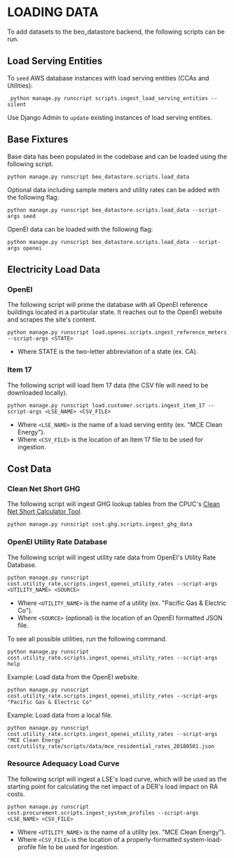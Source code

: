 # LOADING DATA

To add datasets to the beo_datastore backend, the following scripts can be run.

## Load Serving Entities
To `seed` AWS database instances with load serving entities (CCAs and Utilities):
```
 python manage.py runscript scripts.ingest_load_serving_entities --silent
```
Use Django Admin to `update` existing instances of load serving entities.

## Base Fixtures

Base data has been populated in the codebase and can be loaded using the following script.

```
python manage.py runscript beo_datastore.scripts.load_data
```

Optional data including sample meters and utility rates can be added with the following flag:

```
python manage.py runscript beo_datastore.scripts.load_data --script-args seed
```

OpenEI data can be loaded with the following flag:

```
python manage.py runscript beo_datastore.scripts.load_data --script-args openei
```

## Electricity Load Data

### OpenEI

The following script will prime the database with all OpenEI reference buildings located in a particular state. It reaches out to the OpenEI website and scrapes the site's content.

```
python manage.py runscript load.openei.scripts.ingest_reference_meters --script-args <STATE>
```

* Where STATE is the two-letter abbreviation of a state (ex. CA).

### Item 17

The following script will load Item 17 data (the CSV file will need to be downloaded locally).

```
python manage.py runscript load.customer.scripts.ingest_item_17 --script-args <LSE_NAME> <CSV_FILE>
```

* Where `<LSE_NAME>` is the name of a load serving entity (ex. "MCE Clean Energy").
* Where `<CSV_FILE>` is the location of an Item 17 file to be used for ingestion.

## Cost Data

### Clean Net Short GHG

The following script will ingest GHG lookup tables from the CPUC's [Clean Net Short Calculator Tool](http://www.cpuc.ca.gov/General.aspx?id=6442451195).

```
python manage.py runscript cost.ghg.scripts.ingest_ghg_data
```

### OpenEI Utility Rate Database

The following script will ingest utility rate data from OpenEI's Utility Rate Database.

```
python manage.py runscript cost.utility_rate.scripts.ingest_openei_utility_rates --script-args <UTILITY_NAME> <SOURCE>
```

* Where `<UTILITY_NAME>` is the name of a utility (ex. "Pacific Gas & Electric Co").
* Where `<SOURCE>` (optional) is the location of an OpenEI formatted JSON file.

To see all possible utilities, run the following command.

```
python manage.py runscript cost.utility_rate.scripts.ingest_openei_utility_rates --script-args help
```

Example: Load data from the OpenEI website.

```
python manage.py runscript cost.utility_rate.scripts.ingest_openei_utility_rates --script-args "Pacific Gas & Electric Co"
```

Example: Load data from a local file.

```
python manage.py runscript cost.utility_rate.scripts.ingest_openei_utility_rates --script-args "MCE Clean Energy" cost/utility_rate/scripts/data/mce_residential_rates_20180501.json
```

### Resource Adequacy Load Curve

The following script will ingest a LSE's load curve, which will be used as the starting point for calculating the net impact of a DER's load impact on RA costs.

```
python manage.py runscript cost.procurement.scripts.ingest_system_profiles --script-args <LSE_NAME> <CSV_FILE>
```

* Where `<UTILITY_NAME>` is the name of a utility (ex. "MCE Clean Energy").
* Where `<CSV_FILE>` is the location of a properly-formatted system-load-profile file to be used for ingestion.
